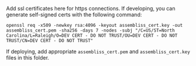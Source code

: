Add ssl certificates here for https connections.
If developing, you can generate self-signed certs with the following command:
```
openssl req -x509 -newkey rsa:4096 -keyout assembliss_cert.key -out assembliss_cert.pem -sha256 -days 7 -nodes -subj "/C=US/ST=North Carolina/L=Raleigh/O=DEV CERT - DO NOT TRUST/OU=DEV CERT - DO NOT TRUST/CN=DEV CERT - DO NOT TRUST"
```

If deploying, add appropriate `assembliss_cert.pem` and `assembliss_cert.key` files in this folder.
